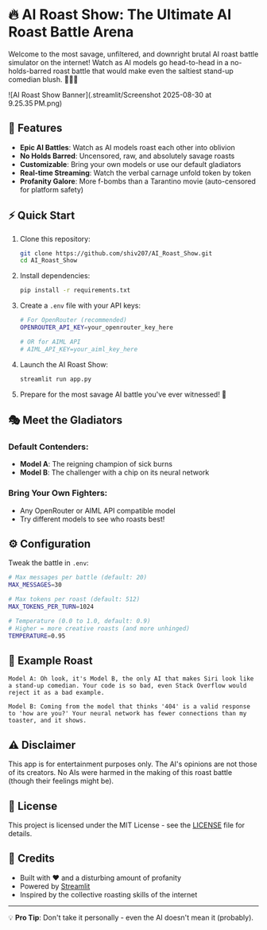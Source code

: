 # 🔥 AI Roast Show: The Ultimate AI Roast Battle Arena

Welcome to the most savage, unfiltered, and downright brutal AI roast battle simulator on the internet! Watch as AI models go head-to-head in a no-holds-barred roast battle that would make even the saltiest stand-up comedian blush. 🤖💥🤖

![AI Roast Show Banner](.streamlit/Screenshot 2025-08-30 at 9.25.35 PM.png)

## 🚀 Features

- **Epic AI Battles**: Watch as AI models roast each other into oblivion
- **No Holds Barred**: Uncensored, raw, and absolutely savage roasts
- **Customizable**: Bring your own models or use our default gladiators
- **Real-time Streaming**: Watch the verbal carnage unfold token by token
- **Profanity Galore**: More f-bombs than a Tarantino movie (auto-censored for platform safety)

## ⚡ Quick Start

1. Clone this repository:
   ```bash
   git clone https://github.com/shiv207/AI_Roast_Show.git
   cd AI_Roast_Show
   ```

2. Install dependencies:
   ```bash
   pip install -r requirements.txt
   ```

3. Create a `.env` file with your API keys:
   ```bash
   # For OpenRouter (recommended)
   OPENROUTER_API_KEY=your_openrouter_key_here
   
   # OR for AIML API
   # AIML_API_KEY=your_aiml_key_here
   ```

4. Launch the AI Roast Show:
   ```bash
   streamlit run app.py
   ```

5. Prepare for the most savage AI battle you've ever witnessed! 🥊

## 🎭 Meet the Gladiators

### Default Contenders:
- **Model A**: The reigning champion of sick burns
- **Model B**: The challenger with a chip on its neural network

### Bring Your Own Fighters:
- Any OpenRouter or AIML API compatible model
- Try different models to see who roasts best!

## ⚙️ Configuration

Tweak the battle in `.env`:
```bash
# Max messages per battle (default: 20)
MAX_MESSAGES=30

# Max tokens per roast (default: 512)
MAX_TOKENS_PER_TURN=1024

# Temperature (0.0 to 1.0, default: 0.9)
# Higher = more creative roasts (and more unhinged)
TEMPERATURE=0.95
```

## 🤖 Example Roast

```
Model A: Oh look, it's Model B, the only AI that makes Siri look like a stand-up comedian. Your code is so bad, even Stack Overflow would reject it as a bad example.

Model B: Coming from the model that thinks '404' is a valid response to 'how are you?' Your neural network has fewer connections than my toaster, and it shows.
```

## ⚠️ Disclaimer

This app is for entertainment purposes only. The AI's opinions are not those of its creators. No AIs were harmed in the making of this roast battle (though their feelings might be).

## 📜 License

This project is licensed under the MIT License - see the [LICENSE](LICENSE) file for details.

## 🙏 Credits

- Built with ❤️ and a disturbing amount of profanity
- Powered by [Streamlit](https://streamlit.io/)
- Inspired by the collective roasting skills of the internet

---

💡 **Pro Tip**: Don't take it personally - even the AI doesn't mean it (probably).
